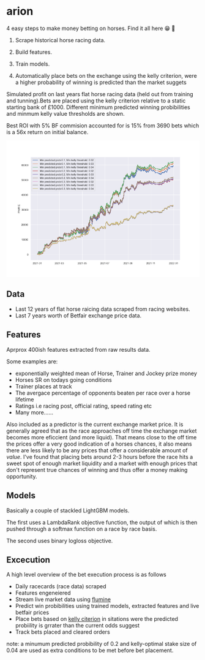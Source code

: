 # arion

4 easy steps to make money betting on horses. Find it all here :grin: :rocket:

1. Scrape historical horse racing data. 

2. Build features.

3. Train models.

4. Automatically place bets on the exchange using the kelly criterion, were a higher probability of winning is predicted than the market suggets



Simulated profit on last years flat horse racing data (held out from training and tunning).Bets are placed using the kelly criterion relative to a static starting bank of £1000. Different minimum predicted winning probibilities and minmum kelly value thresholds are shown. 

Best ROI with 5% BF commision accounted for is 15% from 3690 bets which is a 56x return on initial balance. 

![Simulated](notebooks/simulation.png?raw=true "Title")

## Data

- Last 12 years of flat horse raicing data scraped from racing websites.
- Last 7 years worth of Betfair exchange price data. 

## Features

Aprprox 400ish features extracted from raw results data.

Some examples are:

- exponentially weighted mean of Horse, Trainer and Jockey prize money
- Horses SR on todays going conditions
- Trainer places at track 
- The avergace percentage of opponents beaten per race over a horse lifetime
- Ratings i.e racing post, official rating, speed rating etc
- Many more......

Also included as a predictor is the current exchange market price. It is generally agreed that as the race approaches off time the exchange market becomes more eficcient (and more liquid). That means close to the off time the prices offer a very good indication of a horses chances, it also means there are less likely to be any prices that offer a considerable amount of *value*. I've found that placing bets around 2-3 hours before the race hits a sweet spot of enough market liquidity and a market with enough prices that don't represent true chances of winning and thus offer a money making opportunity.

## Models

Basically a couple of stackled LightGBM models.

The first uses a LambdaRank objective function, the output of which is then pushed through a softmax function on a race by race basis.

The second uses binary logloss  objective. 


## Excecution 
A high level overview of the bet execution process is as follows

- Daily racecards (race data) scraped
- Features engeneiered 
- Stream live market data using [flumine](https://github.com/betcode-org/flumine)
- Predict win probibilities using trained models, extracted features and live betfair prices
- Place bets based on [kelly citerion](https://en.wikipedia.org/wiki/Kelly_criterion) in sitations were the predicted probiility is grrater than the current odds suggest
- Track bets placed and cleared orders

note: a minumum predicted probibility of 0.2 and kelly-optimal stake size of 0.04 are used as extra conditions to be met before bet placement. 
